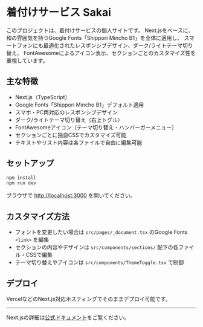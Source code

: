 # 着付けサービス Sakai

このプロジェクトは、着付けサービスの個人サイトです。
Next.jsをベースに、和の雰囲気を持つGoogle Fonts「Shippori Mincho B1」を全体に適用し、
スマートフォンにも最適化されたレスポンシブデザイン、ダーク/ライトテーマ切り替え、
FontAwesomeによるアイコン表示、セクションごとのカスタマイズ性を重視しています。

## 主な特徴
- Next.js（TypeScript）
- Google Fonts「Shippori Mincho B1」デフォルト適用
- スマホ・PC両対応のレスポンシブデザイン
- ダーク/ライトテーマ切り替え（右上トグル）
- FontAwesomeアイコン（テーマ切り替え・ハンバーガーメニュー）
- セクションごとに独自CSSでカスタマイズ可能
- テキストやリスト内容は各ファイルで自由に編集可能

## セットアップ

```bash
npm install
npm run dev
```

ブラウザで [http://localhost:3000](http://localhost:3000) を開いてください。

## カスタマイズ方法
- フォントを変更したい場合は `src/pages/_document.tsx` のGoogle Fonts `<link>` を編集
- セクションの内容やデザインは `src/components/sections/` 配下の各ファイル・CSSで編集
- テーマ切り替えやアイコンは `src/components/ThemeToggle.tsx` で制御

## デプロイ
VercelなどのNext.js対応ホスティングでそのままデプロイ可能です。

---

Next.jsの詳細は[公式ドキュメント](https://nextjs.org/docs)をご覧ください。
